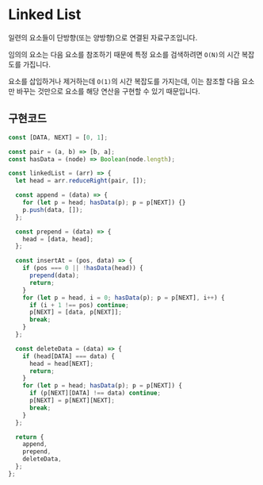 # Linked List

일련의 요소들이 단방향(또는 양방향)으로 연결된 자료구조입니다.

임의의 요소는 다음 요소를 참조하기 때문에 특정 요소를 검색하려면 `O(N)`의 시간 복잡도를 가집니다.

요소를 삽입하거나 제거하는데 `O(1)`의 시간 복잡도를 가지는데, 이는 참조할 다음 요소만 바꾸는 것만으로 요소를 해당 연산을 구현할 수 있기 때문입니다.

## 구현코드

```js
const [DATA, NEXT] = [0, 1];

const pair = (a, b) => [b, a];
const hasData = (node) => Boolean(node.length);

const linkedList = (arr) => {
  let head = arr.reduceRight(pair, []);

  const append = (data) => {
    for (let p = head; hasData(p); p = p[NEXT]) {}
    p.push(data, []);
  };

  const prepend = (data) => {
    head = [data, head];
  };

  const insertAt = (pos, data) => {
    if (pos === 0 || !hasData(head)) {
      prepend(data);
      return;
    }
    for (let p = head, i = 0; hasData(p); p = p[NEXT], i++) {
      if (i + 1 !== pos) continue;
      p[NEXT] = [data, p[NEXT]];
      break;
    }
  };

  const deleteData = (data) => {
    if (head[DATA] === data) {
      head = head[NEXT];
      return;
    }
    for (let p = head; hasData(p); p = p[NEXT]) {
      if (p[NEXT][DATA] !== data) continue;
      p[NEXT] = p[NEXT][NEXT];
      break;
    }
  };

  return {
    append,
    prepend,
    deleteData,
  };
};
```
